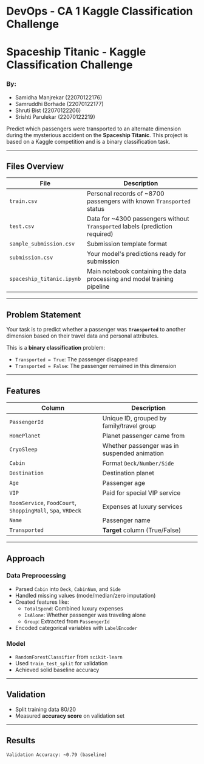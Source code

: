 # DevOps - CA 1 Kaggle Classification Challenge
# Spaceship Titanic - Kaggle Classification Challenge

### By:

- Samidha Manjrekar (22070122176)
- Samruddhi Borhade (22070122177)
- Shruti Bist (22070122206)
- Srishti Parulekar (22070122219)

Predict which passengers were transported to an alternate dimension during the mysterious accident on the **Spaceship Titanic**. This project is based on a Kaggle competition and is a binary classification task.

---

## Files Overview

| File | Description |
|------|-------------|
| `train.csv` | Personal records of ~8700 passengers with known `Transported` status |
| `test.csv` | Data for ~4300 passengers without `Transported` labels (prediction required) |
| `sample_submission.csv` | Submission template format |
| `submission.csv` | Your model's predictions ready for submission |
| `spaceship_titanic.ipynb` | Main notebook containing the data processing and model training pipeline |

---

## Problem Statement

Your task is to predict whether a passenger was **`Transported`** to another dimension based on their travel data and personal attributes.

This is a **binary classification** problem:  
- `Transported = True`: The passenger disappeared  
- `Transported = False`: The passenger remained in this dimension

---

## Features

| Column | Description |
|--------|-------------|
| `PassengerId` | Unique ID, grouped by family/travel group |
| `HomePlanet` | Planet passenger came from |
| `CryoSleep` | Whether passenger was in suspended animation |
| `Cabin` | Format `Deck/Number/Side` |
| `Destination` | Destination planet |
| `Age` | Passenger age |
| `VIP` | Paid for special VIP service |
| `RoomService`, `FoodCourt`, `ShoppingMall`, `Spa`, `VRDeck` | Expenses at luxury services |
| `Name` | Passenger name |
| `Transported` | **Target** column (True/False) |

---

## Approach

### Data Preprocessing
- Parsed `Cabin` into `Deck`, `CabinNum`, and `Side`
- Handled missing values (mode/median/zero imputation)
- Created features like:
  - `TotalSpend`: Combined luxury expenses
  - `IsAlone`: Whether passenger was traveling alone
  - `Group`: Extracted from `PassengerId`
- Encoded categorical variables with `LabelEncoder`

### Model
- `RandomForestClassifier` from `scikit-learn`
- Used `train_test_split` for validation
- Achieved solid baseline accuracy

---

## Validation

- Split training data 80/20
- Measured **accuracy score** on validation set

---

## Results

```plaintext
Validation Accuracy: ~0.79 (baseline)